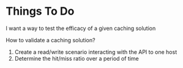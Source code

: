 # Things To Do

I want a way to test the efficacy of a given caching solution

How to validate a caching solution?

1. Create a read/write scenario interacting with the API to one host
2. Determine the hit/miss ratio over a period of time
